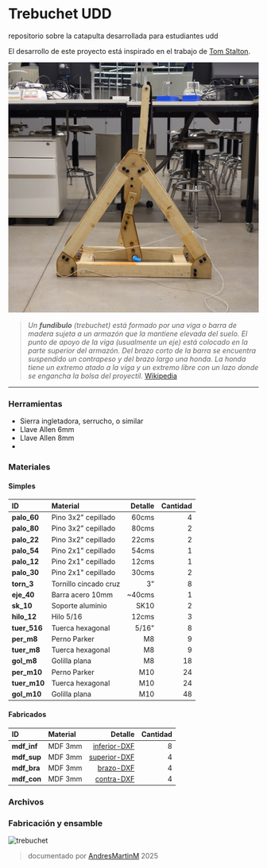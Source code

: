 # Trebuchet UDD 
repositorio sobre la catapulta desarrollada para estudiantes udd

El desarrollo de este proyecto está inspirado en el trabajo de [Tom Stalton](https://www.youtube.com/@TomStantonEngineering).

![foto trebuchet](img/treb01.jpg)

>*Un **fundíbulo** (trebuchet) está formado por una viga o barra de madera sujeta a un armazón que la mantiene elevada del suelo. El punto de apoyo de la viga (usualmente un eje) está colocado en la parte superior del armazón. Del brazo corto de la barra se encuentra suspendido un contrapeso y del brazo largo una honda. La honda tiene un extremo atado a la viga y un extremo libre con un lazo donde se engancha la bolsa del proyectil.*
>[Wikipedia](https://es.wikipedia.org/wiki/Fundibulo)

---

### Herramientas
- Sierra ingletadora, serrucho, o similar
- Llave Allen 6mm
- Llave Allen 8mm
- 

### Materiales

#### Simples

|ID| Material | Detalle | Cantidad |
|:---|:---|---:|---:|
|**palo_60**| Pino 3x2" cepillado | 60cms| 4 |
|**palo_80**| Pino 3x2" cepillado | 80cms| 2 |
|**palo_22**| Pino 3x2" cepillado | 22cms| 2 |
|**palo_54**| Pino 2x1" cepillado | 54cms| 1 |
|**palo_12**| Pino 2x1" cepillado | 12cms| 1 |
|**palo_30**| Pino 2x1" cepillado | 30cms| 2 |
|**torn_3**| Tornillo cincado cruz | 3"| 8 |
|**eje_40**| Barra acero 10mm | ~40cms | 1 |
|**sk_10**| Soporte aluminio | SK10 | 2 |
|**hilo_12**| Hilo 5/16 | 12cms | 3 |
|**tuer_516**| Tuerca hexagonal | 5/16" | 8 |
|**per_m8**| Perno Parker | M8 | 9 |
|**tuer_m8**| Tuerca hexagonal | M8 | 9 |
|**gol_m8**| Golilla plana | M8 | 18 |
|**per_m10**| Perno Parker | M10 | 24 |
|**tuer_m10**| Tuerca hexagonal | M10 | 24 |
|**gol_m10**| Golilla plana | M10 | 48 |

#### Fabricados

|ID| Material | Detalle | Cantidad |
|:---|:---|---:|---:|
|**mdf_inf**| MDF 3mm | [inferior-DXF]() | 8 |
|**mdf_sup**| MDF 3mm | [superior-DXF]() | 4 |
|**mdf_bra**| MDF 3mm | [brazo-DXF]() | 4 |
|**mdf_con**| MDF 3mm | [contra-DXF]() | 4 |

### Archivos

### Fabricación y ensamble

![trebuchet](https://web.archive.org/web/20090728004740/http://us.geocities.com/krashous/imagenes/Animaciones/trebuchet2.gif)


>documentado por [AndresMartinM](https://github.com/AndresMartinM) 2025